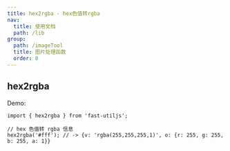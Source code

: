 ```yaml
---
title: hex2rgba - hex色值转rgba
nav:
  title: 使用文档
  path: /lib
group:
  path: /imageTool
  title: 图片处理函数
  order: 8
---
```


## hex2rgba

Demo:

```tsx | pure
import { hex2rgba } from 'fast-utiljs';

// hex 色值转 rgba 信息
hex2rgba('#fff'); // -> {v: 'rgba(255,255,255,1)', o: {r: 255, g: 255, b: 255, a: 1}}
```
